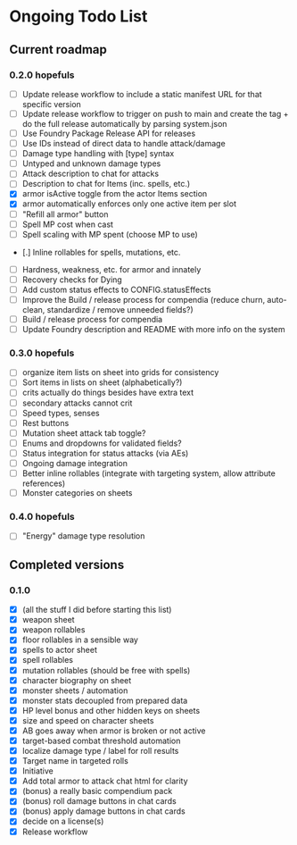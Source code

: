 # Ongoing Todo List

## Current roadmap

### 0.2.0 hopefuls

- [ ] Update release workflow to include a static manifest URL for that specific version
- [ ] Update release workflow to trigger on push to main and create the tag + do the full release automatically by parsing system.json
- [ ] Use Foundry Package Release API for releases
- [ ] Use IDs instead of direct data to handle attack/damage
- [ ] Damage type handling with [type] syntax
- [ ] Untyped and unknown damage types
- [ ] Attack description to chat for attacks
- [ ] Description to chat for Items (inc. spells, etc.)
- [X] armor isActive toggle from the actor Items section
- [X] armor automatically enforces only one active item per slot
- [ ] "Refill all armor" button
- [ ] Spell MP cost when cast
- [ ] Spell scaling with MP spent (choose MP to use)
- [.] Inline rollables for spells, mutations, etc.
- [ ] Hardness, weakness, etc. for armor and innately
- [ ] Recovery checks for Dying
- [ ] Add custom status effects to CONFIG.statusEffects
- [ ] Improve the Build / release process for compendia (reduce churn, auto-clean, standardize / remove unneeded fields?)
- [ ] Build / release process for compendia
- [ ] Update Foundry description and README with more info on the system

### 0.3.0 hopefuls

- [ ] organize item lists on sheet into grids for consistency
- [ ] Sort items in lists on sheet (alphabetically?)
- [ ] crits actually do things besides have extra text
- [ ] secondary attacks cannot crit
- [ ] Speed types, senses
- [ ] Rest buttons
- [ ] Mutation sheet attack tab toggle?
- [ ] Enums and dropdowns for validated fields?
- [ ] Status integration for status attacks (via AEs)
- [ ] Ongoing damage integration
- [ ] Better inline rollables (integrate with targeting system, allow attribute references)
- [ ] Monster categories on sheets

### 0.4.0 hopefuls

- [ ] "Energy" damage type resolution

## Completed versions

### 0.1.0

- [X] (all the stuff I did before starting this list)
- [X] weapon sheet
- [X] weapon rollables
- [X] floor rollables in a sensible way
- [X] spells to actor sheet
- [X] spell rollables
- [X] mutation rollables (should be free with spells)
- [X] character biography on sheet
- [X] monster sheets / automation
- [X] monster stats decoupled from prepared data
- [X] HP level bonus and other hidden keys on sheets
- [X] size and speed on character sheets
- [X] AB goes away when armor is broken or not active
- [X] target-based combat threshold automation
- [X] localize damage type / label for roll results
- [X] Target name in targeted rolls
- [X] Initiative
- [X] Add total armor to attack chat html for clarity
- [X] (bonus) a really basic compendium pack
- [X] (bonus) roll damage buttons in chat cards
- [X] (bonus) apply damage buttons in chat cards
- [X] decide on a license(s)
- [X] Release workflow
